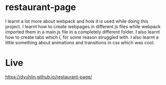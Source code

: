 # restaurant-page
I learnt a lot more about webpack and how it is used while doing this project. I learnt how to create
webpages in different js files while webpack imported them in a main.js file in a completely different folder. I also learnt how to create tabs which I, for some reason struggled with. I also learnt a little something about animations and transitions in css which was cool.

# Live 
https://dyuhlin.github.io/restaurant-page/
